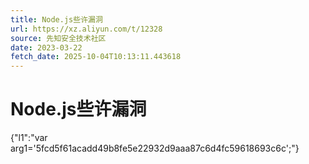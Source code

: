 ```yaml
---
title: Node.js些许漏洞
url: https://xz.aliyun.com/t/12328
source: 先知安全技术社区
date: 2023-03-22
fetch_date: 2025-10-04T10:13:11.443618
---
```


# Node.js些许漏洞

{"l1":"var arg1='5fcd5f61acadd49b8fe5e22932d9aaa87c6d4fc59618693c6c';"}